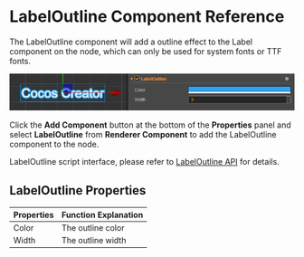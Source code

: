 # LabelOutline Component Reference

The LabelOutline component will add a outline effect to the Label component on the node, which can only be used for system fonts or TTF fonts.

![label-outline](label/label-outline.png)

Click the **Add Component** button at the bottom of the **Properties** panel and select **LabelOutline** from **Renderer Component** to add the LabelOutline component to the node.

LabelOutline script interface, please refer to [LabelOutline API](../../../api/en/classes/LabelOutline.html) for details.

## LabelOutline Properties

| Properties | Function Explanation
| ------ | ------ |
| Color | The outline color
| Width | The outline width
